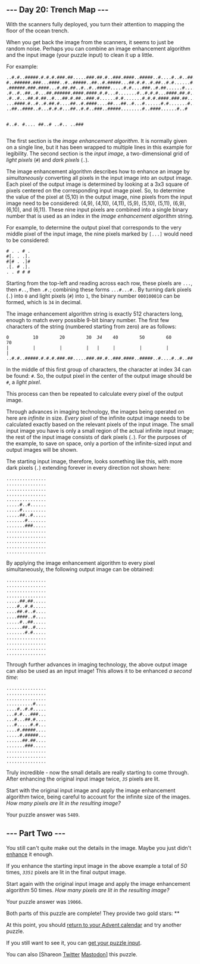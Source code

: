 <main>
<article class="day-desc"><h2>--- Day 20: Trench Map ---</h2><p>With the scanners fully deployed, you turn their attention to mapping the floor of the ocean trench.</p>
<p>When you get back the image from the scanners, it seems to just be random noise. Perhaps you can combine an image enhancement algorithm and the input image (your puzzle input) to clean it up a little.</p>
<p>For example:</p>
<pre><code>..#.#..#####.#.#.#.###.##.....###.##.#..###.####..#####..#....#..#..##..##
#..######.###...####..#..#####..##..#.#####...##.#.#..#.##..#.#......#.###
.######.###.####...#.##.##..#..#..#####.....#.#....###..#.##......#.....#.
.#..#..##..#...##.######.####.####.#.#...#.......#..#.#.#...####.##.#.....
.#..#...##.#.##..#...##.#.##..###.#......#.#.......#.#.#.####.###.##...#..
...####.#..#..#.##.#....##..#.####....##...##..#...#......#.#.......#.....
..##..####..#...#.#.#...##..#.#..###..#####........#..####......#..#

#..#.
#....
##..#
..#..
..###
</code></pre>
<p>The first section is the <em>image enhancement algorithm</em>. It is normally given on a single line, but it has been wrapped to multiple lines in this example for legibility. The second section is the <em>input image</em>, a two-dimensional grid of <em>light pixels</em> (<code>#</code>) and <em>dark pixels</em> (<code>.</code>).</p>
<p>The image enhancement algorithm describes how to enhance an image by <em>simultaneously</em> converting all pixels in the input image into an output image. Each pixel of the output image is determined by looking at a 3x3 square of pixels centered on the corresponding input image pixel. So, to determine the value of the pixel at (5,10) in the output image, nine pixels from the input image need to be considered: (4,9), (4,10), (4,11), (5,9), (5,10), (5,11), (6,9), (6,10), and (6,11). These nine input pixels are combined into a single binary number that is used as an index in the <em>image enhancement algorithm</em> string.</p>
<p>For example, to determine the output pixel that corresponds to the very middle pixel of the input image, the nine pixels marked by <code>[...]</code> would need to be considered:</p>
<pre><code># . . # .
#[. . .].
#[# . .]#
.[. # .].
. . # # #
</code></pre>
<p>Starting from the top-left and reading across each row, these pixels are <code>...</code>, then <code>#..</code>, then <code>.#.</code>; combining these forms <code>...#...#.</code>. By turning dark pixels (<code>.</code>) into <code>0</code> and light pixels (<code>#</code>) into <code>1</code>, the binary number <code>000100010</code> can be formed, which is <code>34</code> in decimal.</p>
<p>The image enhancement algorithm string is exactly 512 characters long, enough to match every possible 9-bit binary number. The first few characters of the string (numbered starting from zero) are as follows:</p>
<pre><code>0         10        20        30  <em>34</em>    40        50        60        70
|         |         |         |   <em>|</em>     |         |         |         |
..#.#..#####.#.#.#.###.##.....###.<em>#</em>#.#..###.####..#####..#....#..#..##..##
</code></pre>
<p>In the middle of this first group of characters, the character at index 34 can be found: <code>#</code>. So, the output pixel in the center of the output image should be <code>#</code>, a <em>light pixel</em>.</p>
<p>This process can then be repeated to calculate every pixel of the output image.</p>
<p>Through advances in imaging technology, the images being operated on here are <em>infinite</em> in size. <em>Every</em> pixel of the infinite output image needs to be calculated exactly based on the relevant pixels of the input image. The small input image you have is only a small region of the actual infinite input image; the rest of the input image consists of dark pixels (<code>.</code>). For the purposes of the example, to save on space, only a portion of the infinite-sized input and output images will be shown.</p>
<p>The starting input image, therefore, looks something like this, with more dark pixels (<code>.</code>) extending forever in every direction not shown here:</p>
<pre><code>...............
...............
...............
...............
...............
.....#..#......
.....#.........
.....##..#.....
.......#.......
.......###.....
...............
...............
...............
...............
...............
</code></pre>
<p>By applying the image enhancement algorithm to every pixel simultaneously, the following output image can be obtained:</p>
<pre><code>...............
...............
...............
...............
.....##.##.....
....#..#.#.....
....##.#..#....
....####..#....
.....#..##.....
......##..#....
.......#.#.....
...............
...............
...............
...............
</code></pre>
<p>Through further advances in imaging technology, the above output image can also be used as an input image! This allows it to be enhanced <em>a second time</em>:</p>
<pre><code>...............
...............
...............
..........#....
....#..#.#.....
...#.#...###...
...#...##.#....
...#.....#.#...
....#.#####....
.....#.#####...
......##.##....
.......###.....
...............
...............
...............
</code></pre>
<p>Truly incredible - now the small details are really starting to come through. After enhancing the original input image twice, <code><em>35</em></code> pixels are lit.</p>
<p>Start with the original input image and apply the image enhancement algorithm twice, being careful to account for the infinite size of the images. <em>How many pixels are lit in the resulting image?</em></p>
</article>
<p>Your puzzle answer was <code>5489</code>.</p><article class="day-desc"><h2 id="part2">--- Part Two ---</h2><p>You still can't quite make out the details in the image. Maybe you just didn't <a href="https://en.wikipedia.org/wiki/Kernel_(image_processing)" target="_blank">enhance</a> it <span title="Yeah, that's definitely the problem.">enough</span>.</p>
<p>If you enhance the starting input image in the above example a total of <em>50</em> times, <code><em>3351</em></code> pixels are lit in the final output image.</p>
<p>Start again with the original input image and apply the image enhancement algorithm 50 times. <em>How many pixels are lit in the resulting image?</em></p>
</article>
<p>Your puzzle answer was <code>19066</code>.</p><p class="day-success">Both parts of this puzzle are complete! They provide two gold stars: **</p>
<p>At this point, you should <a href="/2021">return to your Advent calendar</a> and try another puzzle.</p>
<p>If you still want to see it, you can <a href="20/input" target="_blank">get your puzzle input</a>.</p>
<p>You can also <span class="share">[Share<span class="share-content">on
  <a href="https://twitter.com/intent/tweet?text=I%27ve+completed+%22Trench+Map%22+%2D+Day+20+%2D+Advent+of+Code+2021&amp;url=https%3A%2F%2Fadventofcode%2Ecom%2F2021%2Fday%2F20&amp;related=ericwastl&amp;hashtags=AdventOfCode" target="_blank">Twitter</a>
  <a href="javascript:void(0);" onclick="var mastodon_instance=prompt('Mastodon Instance / Server Name?'); if(typeof mastodon_instance==='string' &amp;&amp; mastodon_instance.length){this.href='https://'+mastodon_instance+'/share?text=I%27ve+completed+%22Trench+Map%22+%2D+Day+20+%2D+Advent+of+Code+2021+%23AdventOfCode+https%3A%2F%2Fadventofcode%2Ecom%2F2021%2Fday%2F20'}else{return false;}" target="_blank">Mastodon</a></span>]</span> this puzzle.</p>
</main>